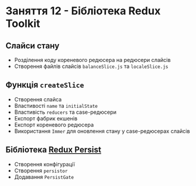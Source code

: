 # Заняття 12 - Бібліотека Redux Toolkit

## Слайси стану

- Розділення коду кореневого редюсера на редюсери слайсів
- Створення файлів слайсів `balanceSlice.js` та `localeSlice.js`

## Функція `createSlice`

- Створення слайса
- Властивості `name` та `initialState`
- Властивість `reducers` та case-редюсери
- Експорт фабрик екшенів
- Експорт кореневого редюсера
- Використання `Immer` для оновлення стану у case-редюсерах слайсів

## Бібліотека [Redux Persist](https://www.npmjs.com/package/redux-persist)

- Створення конфігурації
- Створення `persistor`
- Додавання `PersistGate`
